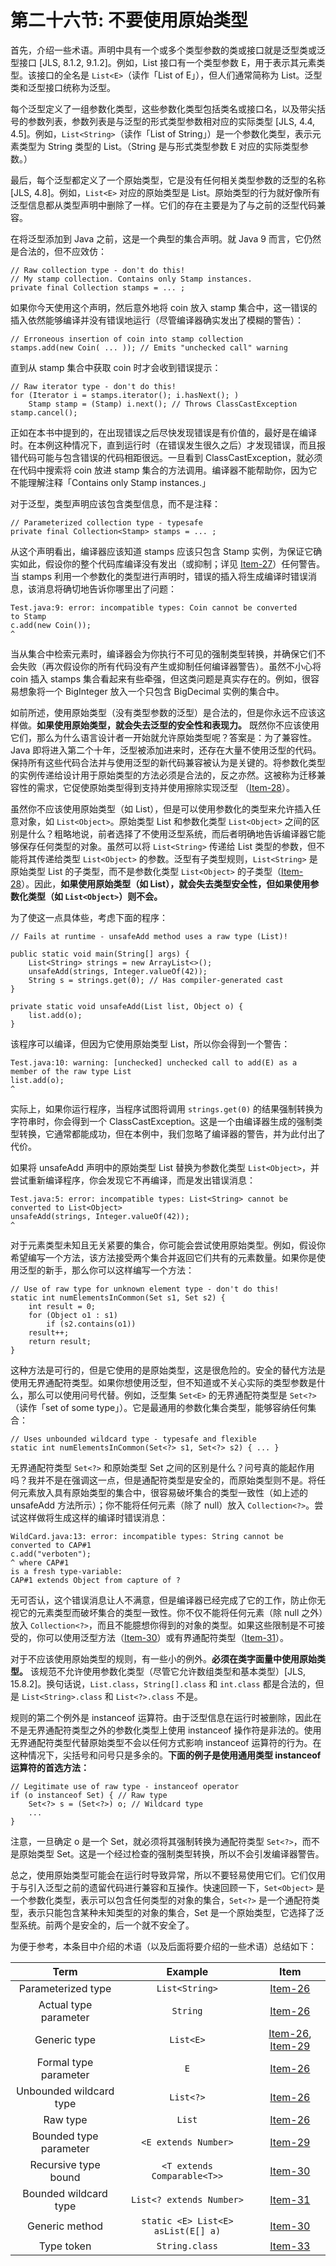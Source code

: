 # 第二十六节: 不要使用原始类型

首先，介绍一些术语。声明中具有一个或多个类型参数的类或接口就是泛型类或泛型接口 [JLS, 8.1.2, 9.1.2]。例如，List 接口有一个类型参数 E，用于表示其元素类型。该接口的全名是 `List<E>`（读作「List of E」），但人们通常简称为 List。泛型类和泛型接口统称为泛型。

每个泛型定义了一组参数化类型，这些参数化类型包括类名或接口名，以及带尖括号的参数列表，参数列表是与泛型的形式类型参数相对应的实际类型 [JLS, 4.4, 4.5]。例如，`List<String>`（读作「List of String」）是一个参数化类型，表示元素类型为 String 类型的 List。（String 是与形式类型参数 E 对应的实际类型参数。）

最后，每个泛型都定义了一个原始类型，它是没有任何相关类型参数的泛型的名称 [JLS, 4.8]。例如，`List<E>` 对应的原始类型是 List。原始类型的行为就好像所有泛型信息都从类型声明中删除了一样。它们的存在主要是为了与之前的泛型代码兼容。

在将泛型添加到 Java 之前，这是一个典型的集合声明。就 Java 9 而言，它仍然是合法的，但不应效仿：

```
// Raw collection type - don't do this!
// My stamp collection. Contains only Stamp instances.
private final Collection stamps = ... ;
```

如果你今天使用这个声明，然后意外地将 coin 放入 stamp 集合中，这一错误的插入依然能够编译并没有错误地运行（尽管编译器确实发出了模糊的警告）：

```
// Erroneous insertion of coin into stamp collection
stamps.add(new Coin( ... )); // Emits "unchecked call" warning
```

直到从 stamp 集合中获取 coin 时才会收到错误提示：

```
// Raw iterator type - don't do this!
for (Iterator i = stamps.iterator(); i.hasNext(); )
    Stamp stamp = (Stamp) i.next(); // Throws ClassCastException
stamp.cancel();
```

正如在本书中提到的，在出现错误之后尽快发现错误是有价值的，最好是在编译时。在本例这种情况下，直到运行时（在错误发生很久之后）才发现错误，而且报错代码可能与包含错误的代码相距很远。一旦看到 ClassCastException，就必须在代码中搜索将 coin 放进 stamp 集合的方法调用。编译器不能帮助你，因为它不能理解注释「Contains only Stamp instances.」

对于泛型，类型声明应该包含类型信息，而不是注释：

```
// Parameterized collection type - typesafe
private final Collection<Stamp> stamps = ... ;
```

从这个声明看出，编译器应该知道 stamps 应该只包含 Stamp 实例，为保证它确实如此，假设你的整个代码库编译没有发出（或抑制；详见 [Item-27](/Chapter-5/Chapter-5-Item-27-Eliminate-unchecked-warnings.md)）任何警告。当 stamps 利用一个参数化的类型进行声明时，错误的插入将生成编译时错误消息，该消息将确切地告诉你哪里出了问题：

```
Test.java:9: error: incompatible types: Coin cannot be converted
to Stamp
c.add(new Coin());
^
```

当从集合中检索元素时，编译器会为你执行不可见的强制类型转换，并确保它们不会失败（再次假设你的所有代码没有产生或抑制任何编译器警告）。虽然不小心将 coin 插入 stamps 集合看起来有些牵强，但这类问题是真实存在的。例如，很容易想象将一个 BigInteger 放入一个只包含 BigDecimal 实例的集合中。

如前所述，使用原始类型（没有类型参数的泛型）是合法的，但是你永远不应该这样做。**如果使用原始类型，就会失去泛型的安全性和表现力。** 既然你不应该使用它们，那么为什么语言设计者一开始就允许原始类型呢？答案是：为了兼容性。Java 即将进入第二个十年，泛型被添加进来时，还存在大量不使用泛型的代码。保持所有这些代码合法并与使用泛型的新代码兼容被认为是关键的。将参数化类型的实例传递给设计用于原始类型的方法必须是合法的，反之亦然。这被称为迁移兼容性的需求，它促使原始类型得到支持并使用擦除实现泛型 （[Item-28](/Chapter-5/Chapter-5-Item-28-Prefer-lists-to-arrays.md)）。

虽然你不应该使用原始类型（如 List），但是可以使用参数化的类型来允许插入任意对象，如 `List<Object>`。原始类型 List 和参数化类型 `List<Object>` 之间的区别是什么？粗略地说，前者选择了不使用泛型系统，而后者明确地告诉编译器它能够保存任何类型的对象。虽然可以将 `List<String>` 传递给 List 类型的参数，但不能将其传递给类型 `List<Object>` 的参数。泛型有子类型规则，`List<String>` 是原始类型 List 的子类型，而不是参数化类型 `List<Object>` 的子类型（[Item-28](/Chapter-5/Chapter-5-Item-28-Prefer-lists-to-arrays.md)）。因此，**如果使用原始类型（如 List），就会失去类型安全性，但如果使用参数化类型（如 `List<Object>`）则不会。**

为了使这一点具体些，考虑下面的程序：

```
// Fails at runtime - unsafeAdd method uses a raw type (List)!

public static void main(String[] args) {
    List<String> strings = new ArrayList<>();
    unsafeAdd(strings, Integer.valueOf(42));
    String s = strings.get(0); // Has compiler-generated cast
}

private static void unsafeAdd(List list, Object o) {
    list.add(o);
}
```

该程序可以编译，但因为它使用原始类型 List，所以你会得到一个警告：

```
Test.java:10: warning: [unchecked] unchecked call to add(E) as a
member of the raw type List
list.add(o);
^
```
实际上，如果你运行程序，当程序试图将调用 `strings.get(0)` 的结果强制转换为字符串时，你会得到一个 ClassCastException。这是一个由编译器生成的强制类型转换，它通常都能成功，但在本例中，我们忽略了编译器的警告，并为此付出了代价。

如果将 unsafeAdd 声明中的原始类型 List 替换为参数化类型 `List<Object>`，并尝试重新编译程序，你会发现它不再编译，而是发出错误消息：

```
Test.java:5: error: incompatible types: List<String> cannot be
converted to List<Object>
unsafeAdd(strings, Integer.valueOf(42));
^
```

对于元素类型未知且无关紧要的集合，你可能会尝试使用原始类型。例如，假设你希望编写一个方法，该方法接受两个集合并返回它们共有的元素数量。如果你是使用泛型的新手，那么你可以这样编写一个方法：

```
// Use of raw type for unknown element type - don't do this!
static int numElementsInCommon(Set s1, Set s2) {
    int result = 0;
    for (Object o1 : s1)
        if (s2.contains(o1))
    result++;
    return result;
}
```

这种方法是可行的，但是它使用的是原始类型，这是很危险的。安全的替代方法是使用无界通配符类型。如果你想使用泛型，但不知道或不关心实际的类型参数是什么，那么可以使用问号代替。例如，泛型集 `Set<E>` 的无界通配符类型是 `Set<?>`（读作「set of some type」）。它是最通用的参数化集合类型，能够容纳任何集合：

```
// Uses unbounded wildcard type - typesafe and flexible
static int numElementsInCommon(Set<?> s1, Set<?> s2) { ... }
```

无界通配符类型 `Set<?>` 和原始类型 Set 之间的区别是什么？问号真的能起作用吗？我并不是在强调这一点，但是通配符类型是安全的，而原始类型则不是。将任何元素放入具有原始类型的集合中，很容易破坏集合的类型一致性（如上述的 unsafeAdd 方法所示）；你不能将任何元素（除了 null）放入 `Collection<?>`。尝试这样做将生成这样的编译时错误消息：

```
WildCard.java:13: error: incompatible types: String cannot be converted to CAP#1
c.add("verboten");
^ where CAP#1
is a fresh type-variable:
CAP#1 extends Object from capture of ?
```

无可否认，这个错误消息让人不满意，但是编译器已经完成了它的工作，防止你无视它的元素类型而破坏集合的类型一致性。你不仅不能将任何元素（除 null 之外）放入 `Collection<?>`，而且不能臆想你得到的对象的类型。如果这些限制是不可接受的，你可以使用泛型方法（[Item-30](/Chapter-5/Chapter-5-Item-30-Favor-generic-methods.md)）或有界通配符类型（[Item-31](/Chapter-5/Chapter-5-Item-31-Use-bounded-wildcards-to-increase-API-flexibility.md)）。

对于不应该使用原始类型的规则，有一些小的例外。**必须在类字面量中使用原始类型。** 该规范不允许使用参数化类型（尽管它允许数组类型和基本类型）[JLS, 15.8.2]。换句话说，`List.class`，`String[].class` 和 `int.class` 都是合法的，但是 `List<String>.class` 和 `List<?>.class` 不是。

规则的第二个例外是 instanceof 运算符。由于泛型信息在运行时被删除，因此在不是无界通配符类型之外的参数化类型上使用 instanceof 操作符是非法的。使用无界通配符类型代替原始类型不会以任何方式影响 instanceof 运算符的行为。在这种情况下，尖括号和问号只是多余的。**下面的例子是使用通用类型 instanceof 运算符的首选方法：**

```
// Legitimate use of raw type - instanceof operator
if (o instanceof Set) { // Raw type
    Set<?> s = (Set<?>) o; // Wildcard type
    ...
}
```

注意，一旦确定 o 是一个 Set，就必须将其强制转换为通配符类型 `Set<?>`，而不是原始类型 Set。这是一个经过检查的强制类型转换，所以不会引发编译器警告。

总之，使用原始类型可能会在运行时导致异常，所以不要轻易使用它们。它们仅用于与引入泛型之前的遗留代码进行兼容和互操作。快速回顾一下，`Set<Object>` 是一个参数化类型，表示可以包含任何类型的对象的集合，`Set<?>` 是一个通配符类型，表示只能包含某种未知类型的对象的集合，Set 是一个原始类型，它选择了泛型系统。前两个是安全的，后一个就不安全了。


为便于参考，本条目中介绍的术语（以及后面将要介绍的一些术语）总结如下：

|    Term    |       Example       |      Item     |
|:-------:|:-------:|:-------:|
|   Parameterized type  |     `List<String>`    |   [Item-26](/Chapter-5/Chapter-5-Item-26-Do-not-use-raw-types.md)   |
|   Actual type parameter  |     `String`    |   [Item-26](/Chapter-5/Chapter-5-Item-26-Do-not-use-raw-types.md)   |
|   Generic type  |     `List<E>`    |   [Item-26](/Chapter-5/Chapter-5-Item-26-Do-not-use-raw-types.md), [Item-29](/Chapter-5/Chapter-5-Item-29-Favor-generic-types.md)   |
|   Formal type parameter  |     `E`    |   [Item-26](/Chapter-5/Chapter-5-Item-26-Do-not-use-raw-types.md)   |
|   Unbounded wildcard type  |     `List<?>`    |   [Item-26](/Chapter-5/Chapter-5-Item-26-Do-not-use-raw-types.md)   |
|   Raw type  |     `List`    |   [Item-26](/Chapter-5/Chapter-5-Item-26-Do-not-use-raw-types.md)   |
|   Bounded type parameter  |     `<E extends Number>`    |   [Item-29](/Chapter-5/Chapter-5-Item-29-Favor-generic-types.md)   |
|   Recursive type bound  |     `<T extends Comparable<T>>`    |   [Item-30](/Chapter-5/Chapter-5-Item-30-Favor-generic-methods.md)   |
|   Bounded wildcard type  |     `List<? extends Number>`    |   [Item-31](/Chapter-5/Chapter-5-Item-31-Use-bounded-wildcards-to-increase-API-flexibility.md)   |
|   Generic method  |     `static <E> List<E> asList(E[] a)`   |   [Item-30](/Chapter-5/Chapter-5-Item-30-Favor-generic-methods.md)   |
|   Type token  |     `String.class`    |   [Item-33](/Chapter-5/Chapter-5-Item-33-Consider-typesafe-heterogeneous-containers.md)   |
